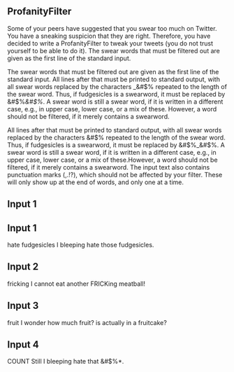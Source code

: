 ## ProfanityFilter

Some of your peers have suggested that you swear too much on Twitter. You have a sneaking suspicion that they are right.
Therefore, you have decided to write a ProfanityFilter to tweak your tweets (you do not trust yourself to be able to do it).
The swear words that must be filtered out are given as the first line of the standard input.

The swear words that must be filtered out are given as the first line of the standard input. All lines after that must be printed to standard output, with all swear words replaced by the characters \_&#$% repeated to the length of the swear word. Thus, if fudgesicles is a swearword, it must be replaced by
&#$%_&#$%_. A swear word is still a swear word, if it is written in a different case, e.g., in upper case, lower case, or a mix of these. However, a word should not be filtered, if it merely contains a swearword.

All lines after that must be printed to standard output, with all swear words replaced by the characters &#$% repeated to the length of the swear word. 
Thus, if fudgesicles is a swearword, it must be replaced by &#$%\_&#$%. A swear word is still a swear word, if it is written in a different case, e.g., in upper case, lower case, or a mix of these.However, a word should not be filtered, if it merely contains a swearword. The input text also contains punctuation marks (,.!?), which should not be affected by your filter. These will only show up at the end of words, and only one at a time.

## Input 1

## Input 1

hate fudgesicles
I bleeping hate those fudgesicles.

## Input 2

fricking
I cannot eat another FRICKing meatball!

## Input 3

fruit
I wonder how much fruit? is actually in a fruitcake?

## Input 4

COUNT
Still I bleeping hate that &#$%\*.
